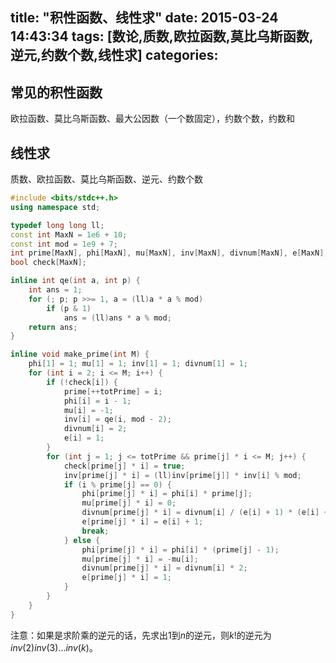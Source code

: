 title: "积性函数、线性求"
date: 2015-03-24 14:43:34
tags: [数论,质数,欧拉函数,莫比乌斯函数,逆元,约数个数,线性求]
categories:
---
## 常见的积性函数
欧拉函数、莫比乌斯函数、最大公因数（一个数固定），约数个数，约数和

<!--more-->
## 线性求
质数、欧拉函数、莫比乌斯函数、逆元、约数个数
```c++
#include <bits/stdc++.h>
using namespace std;

typedef long long ll;
const int MaxN = 1e6 + 10;
const int mod = 1e9 + 7;
int prime[MaxN], phi[MaxN], mu[MaxN], inv[MaxN], divnum[MaxN], e[MaxN], totPrime;
bool check[MaxN];

inline int qe(int a, int p) {
    int ans = 1;
    for (; p; p >>= 1, a = (ll)a * a % mod)
        if (p & 1)
            ans = (ll)ans * a % mod;
    return ans;
}

inline void make_prime(int M) {
    phi[1] = 1; mu[1] = 1; inv[1] = 1; divnum[1] = 1; 
    for (int i = 2; i <= M; i++) {
        if (!check[i]) {
            prime[++totPrime] = i;
            phi[i] = i - 1;
            mu[i] = -1;
            inv[i] = qe(i, mod - 2);
            divnum[i] = 2;
            e[i] = 1;
        }
        for (int j = 1; j <= totPrime && prime[j] * i <= M; j++) {
            check[prime[j] * i] = true;
            inv[prime[j] * i] = (ll)inv[prime[j]] * inv[i] % mod;
            if (i % prime[j] == 0) {
                phi[prime[j] * i] = phi[i] * prime[j];
                mu[prime[j] * i] = 0;
                divnum[prime[j] * i] = divnum[i] / (e[i] + 1) * (e[i] + 2);
                e[prime[j] * i] = e[i] + 1;
                break;
            } else {
                phi[prime[j] * i] = phi[i] * (prime[j] - 1);
                mu[prime[j] * i] = -mu[i];
                divnum[prime[j] * i] = divnum[i] * 2;
                e[prime[j] * i] = 1;
            }
        }
    }
}
```
注意：如果是求阶乘的逆元的话，先求出$1$到$n$的逆元，则$k!$的逆元为$inv(2)inv(3)...inv(k)$。